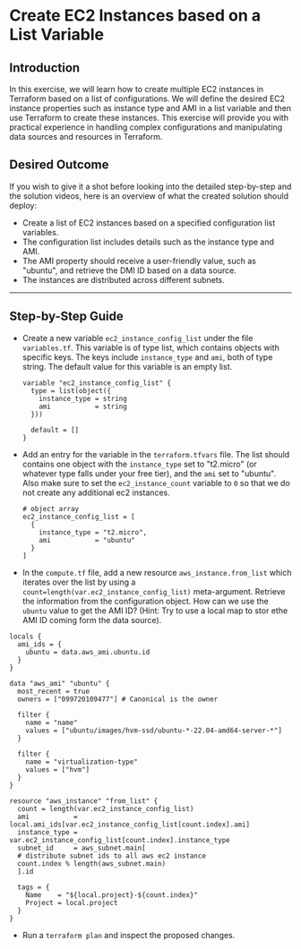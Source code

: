 # Create EC2 Instances based on a List Variable

## Introduction

In this exercise, we will learn how to create multiple EC2 instances in Terraform based on a list of configurations. We
will define the desired EC2 instance properties such as instance type and AMI in a list variable and then use Terraform
to create these instances. This exercise will provide you with practical experience in handling complex configurations
and manipulating data sources and resources in Terraform.

## Desired Outcome

If you wish to give it a shot before looking into the detailed step-by-step and the solution videos, here is an overview
of what the created solution should deploy:

- Create a list of EC2 instances based on a specified configuration list variables.
- The configuration list includes details such as the instance type and AMI.
- The AMI property should receive a user-friendly value, such as "ubuntu", and retrieve the DMI ID based on a data
  source.
- The instances are distributed across different subnets.

--- 

## Step-by-Step Guide

- Create a new variable `ec2_instance_config_list` under the file `variables.tf`. This variable is of type list, which
  contains objects with specific keys. The keys include `instance_type` and `ami`, both of type string. The default
  value for this variable is an empty list.

  ```hcl
  variable "ec2_instance_config_list" {
    type = list(object({
      instance_type = string
      ami           = string
    }))
  
    default = []
  }
  ```

- Add an entry for the variable in the `terraform.tfvars` file. The list should contains one object with the
  `instance_type` set to "t2.micro" (or whatever type falls under your free tier), and the `ami` set to "ubuntu". Also
  make sure to set the `ec2_instance_count` variable to `0` so that we do not create any additional ec2 instances.

  ```hcl
  # object array 
  ec2_instance_config_list = [
    {
      instance_type = "t2.micro",
      ami           = "ubuntu"
    }
  ]
  ```

- In the `compute.tf` file, add a new resource `aws_instance.from_list` which iterates over the list by using a
  `count=length(var.ec2_instance_config_list)` meta-argument. Retrieve the information from the configuration object.
  How can we use the `ubuntu` value to get the AMI ID? (Hint: Try to use a local map to stor ethe AMI ID coming form the
  data source).

```hcl
locals {
  ami_ids = {
    ubuntu = data.aws_ami.ubuntu.id
  }
}

data "aws_ami" "ubuntu" {
  most_recent = true
  owners = ["099720109477"] # Canonical is the owner

  filter {
    name = "name"
    values = ["ubuntu/images/hvm-ssd/ubuntu-*-22.04-amd64-server-*"]
  }

  filter {
    name = "virtualization-type"
    values = ["hvm"]
  }
}

resource "aws_instance" "from_list" {
  count = length(var.ec2_instance_config_list)
  ami           = local.ami_ids[var.ec2_instance_config_list[count.index].ami]
  instance_type = var.ec2_instance_config_list[count.index].instance_type
  subnet_id     = aws_subnet.main[
  # distribute subnet ids to all aws ec2 instance
  count.index % length(aws_subnet.main)
  ].id

  tags = {
    Name    = "${local.project}-${count.index}"
    Project = local.project
  }
}

```

- Run a `terraform plan` and inspect the proposed changes.